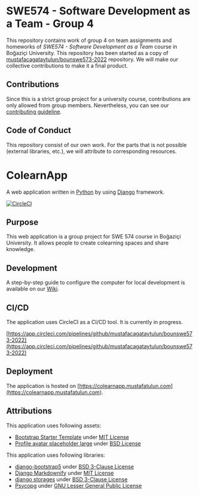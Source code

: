 # SWE574 - Software Development as a Team - Group 4
This repository contains work of group 4 on team assignments and homeworks of _SWE574 - Software Development as a Team_ course in Boğaziçi University. This repository has been started as a copy of [mustafacagataytulun/bounswe573-2022](https://github.com/mustafacagataytulun/bounswe573-2022) repository. We will make our collective contributions to make it a final product.

## Contributions
Since this is a strict group project for a university course, contributions are only allowed from group members. Nevertheless, you can see our [contributing guideline](https://github.com/mustafacagataytulun/bounswe574-2022/blob/main/CONTRIBUTING.md).

## Code of Conduct
This repository consist of our own work. For the parts that is not possible (external libraries, etc.), we will attribute to corresponding resources.

# ColearnApp
A web application written in [Python](https://www.python.org/) by using [Django](https://www.djangoproject.com/) framework.

[![CircleCI](https://img.shields.io/circleci/build/github/mustafacagataytulun/bounswe573-2022/main.svg?logo=circleci&logoColor=fff&label=CircleCI)](https://circleci.com/gh/mustafacagataytulun/bounswe573-2022/tree/main)

## Purpose
This web application is a group project for SWE 574 course in Boğaziçi University. It allows people to create colearning spaces and share knowledge.

## Development
A step-by-step guide to configure the computer for local development is available on our [Wiki](https://github.com/mustafacagataytulun/bounswe574-2022/wiki/Configuration-for-Local-Development).

## CI/CD
The application uses CircleCI as a CI/CD tool. It is currently in progress.

[https://app.circleci.com/pipelines/github/mustafacagataytulun/bounswe573-2022](https://app.circleci.com/pipelines/github/mustafacagataytulun/bounswe573-2022)

## Deployment
The application is hosted on [https://colearnapp.mustafatulun.com](https://colearnapp.mustafatulun.com).

## Attributions
This application uses following assets:

- [Bootstrap Starter Template](https://startbootstrap.com/template/bare) under [MIT License](https://github.com/startbootstrap/startbootstrap-bare/blob/master/LICENSE)
- [Profile avatar placeholder large](https://commons.wikimedia.org/wiki/File:Profile_avatar_placeholder_large.png) under [BSD License](http://opensource.org/licenses/bsd-license.php)

This application uses following libraries:

- [django-bootstrap5](https://github.com/zostera/django-bootstrap5) under [BSD 3-Clause License](https://github.com/zostera/django-bootstrap5/blob/main/LICENSE)
- [Django Markdownify](https://github.com/erwinmatijsen/django-markdownify) under [MIT License](https://github.com/erwinmatijsen/django-markdownify/blob/master/LICENSE)
- [django storages](https://github.com/jschneier/django-storages) under [BSD 3-Clause License](https://github.com/jschneier/django-storages/blob/master/LICENSE)
- [Psycopg](https://www.psycopg.org/) under [GNU Lesser General Public License](https://github.com/psycopg/psycopg2/blob/master/LICENSE)
